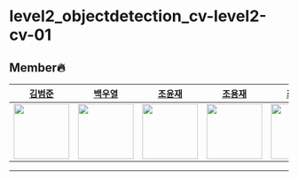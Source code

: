 # level2_objectdetection_cv-level2-cv-01
## Member🔥
| [김범준](https://github.com/quasar529) | [백우열](https://github.com/) | [조윤재](https://github.com/) | [조용재](https://github.com/) | [최명헌](https://github.com/MyeongheonChoi) |
| :-: | :-: | :-: | :-: | :-: |
| <img src="https://avatars.githubusercontent.com/quasar529" width="100"> | <img src="https://avatars.githubusercontent.com/" width="100"> | <img src="https://avatars.githubusercontent.com/" width="100"> | <img src="https://avatars.githubusercontent.com/" width="100"> | <img src="https://avatars.githubusercontent.com/MyeongheonChoi" width="100"> |
***
